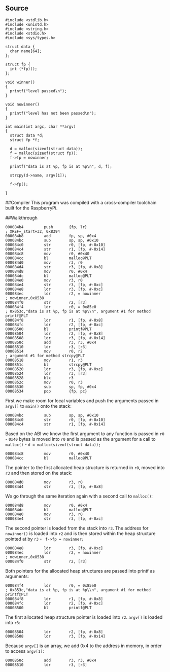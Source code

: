 ## Source
```
#include <stdlib.h>
#include <unistd.h>
#include <string.h>
#include <stdio.h>
#include <sys/types.h>

struct data {
  char name[64];
};

struct fp {
  int (*fp)();
};

void winner()
{
  printf("level passed\n");
}

void nowinner()
{
  printf("level has not been passed\n");
}

int main(int argc, char **argv)
{
  struct data *d;
  struct fp *f;

  d = malloc(sizeof(struct data));
  f = malloc(sizeof(struct fp));
  f->fp = nowinner;

  printf("data is at %p, fp is at %p\n", d, f);

  strcpy(d->name, argv[1]);
  
  f->fp();

}
```

##Compiler 
This program was compiled with a cross-compiler toolchain built for the RaspberryPi.

##Walkthrough
```
000084b4         push       {fp, lr}                                            ; XREF=_start+32, 0x8394
000084b8         add        fp, sp, #0x4
000084bc         sub        sp, sp, #0x10
000084c0         str        r0, [fp, #-0x10]
000084c4         str        r1, [fp, #-0x14]
000084c8         mov        r0, #0x40
000084cc         bl         malloc@PLT
000084d0         mov        r3, r0
000084d4         str        r3, [fp, #-0x8]
000084d8         mov        r0, #0x4
000084dc         bl         malloc@PLT
000084e0         mov        r3, r0
000084e4         str        r3, [fp, #-0xc]
000084e8         ldr        r3, [fp, #-0xc]
000084ec         ldr        r2, = nowinner                                      ; nowinner,0x8538
000084f0         str        r2, [r3]
000084f4         ldr        r0, = 0x85e0                                        ; 0x853c,"data is at %p, fp is at %p\\n", argument #1 for method printf@PLT
000084f8         ldr        r1, [fp, #-0x8]
000084fc         ldr        r2, [fp, #-0xc]
00008500         bl         printf@PLT
00008504         ldr        r2, [fp, #-0x8]
00008508         ldr        r3, [fp, #-0x14]
0000850c         add        r3, r3, #0x4
00008510         ldr        r3, [r3]
00008514         mov        r0, r2                                              ; argument #1 for method strcpy@PLT
00008518         mov        r1, r3
0000851c         bl         strcpy@PLT
00008520         ldr        r3, [fp, #-0xc]
00008524         ldr        r3, [r3]
00008528         blx        r3
0000852c         mov        r0, r3
00008530         sub        sp, fp, #0x4
00008534         pop        {fp, pc}
```

First we make room for local variables and push the arguments passed in ```argv[]``` to ```main()``` onto  the stack:

```
000084bc         sub        sp, sp, #0x10
000084c0         str        r0, [fp, #-0x10]
000084c4         str        r1, [fp, #-0x14]
```

Based on the ABI we know the first argument to any function is passed in ```r0``` - ```0x40``` bytes is moved into ```r0``` and is passed as the argument for a call to ```malloc()``` - ```d = malloc(sizeof(struct data));```

```
000084c8         mov        r0, #0x40
000084cc         bl         malloc@PLT
```
The pointer to the first allocated heap structure is returned in ```r0```, moved into ```r3``` and then stored on the stack:

```
000084d0         mov        r3, r0
000084d4         str        r3, [fp, #-0x8]
```
We go through the same iteration again with a second call to ```malloc()```:

```
000084d8         mov        r0, #0x4
000084dc         bl         malloc@PLT
000084e0         mov        r3, r0
000084e4         str        r3, [fp, #-0xc]
```

The second pointer is loaded from the stack into ```r3```.  The address for ```nowinner()``` is loaded into ```r2``` and is then stored within the heap structure pointed at by ```r3``` - ``` f->fp = nowinner;```

```
000084e8         ldr        r3, [fp, #-0xc]
000084ec         ldr        r2, = nowinner                                      ; nowinner,0x8538
000084f0         str        r2, [r3]
```

Both pointers for the allocated heap structures are passed into printf as arguments:

```
000084f4         ldr        r0, = 0x85e0                                        ; 0x853c,"data is at %p, fp is at %p\\n", argument #1 for method printf@PLT
000084f8         ldr        r1, [fp, #-0x8]
000084fc         ldr        r2, [fp, #-0xc]
00008500         bl         printf@PLT
```

The first allocated heap structure pointer is loaded into ```r2```.  ```argv[]``` is loaded into ```r3```:

```
00008504         ldr        r2, [fp, #-0x8]
00008508         ldr        r3, [fp, #-0x14]
```

Because ```argv[]``` is an array, we add 0x4 to the address in memory, in order to access ```argv[1]```:

```
0000850c         add        r3, r3, #0x4
00008510         ldr        r3, [r3]
```
